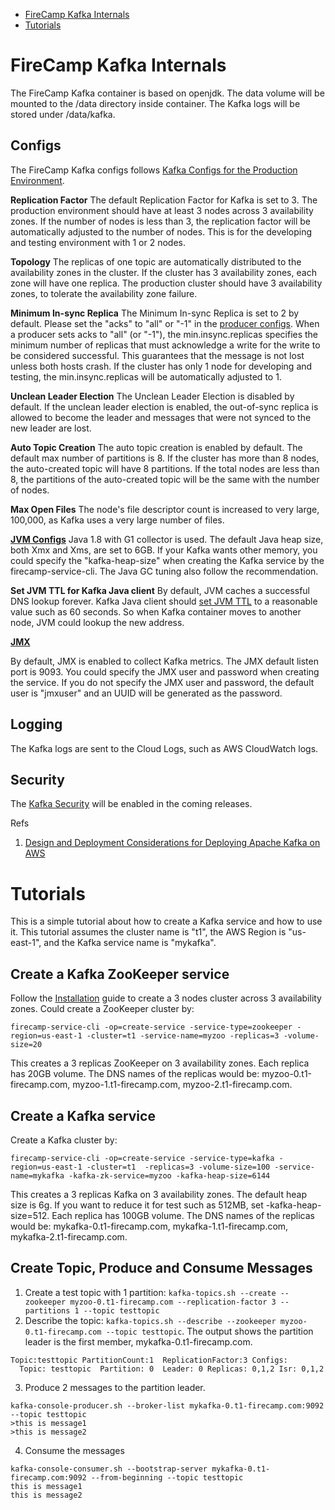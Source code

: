 * [FireCamp Kafka Internals](https://github.com/cloudstax/firecamp/tree/master/catalog/kafka#firecamp-kafka-internals)
* [Tutorials](https://github.com/cloudstax/firecamp/tree/master/catalog/kafka#tutorials)

# FireCamp Kafka Internals

The FireCamp Kafka container is based on openjdk. The data volume will be mounted to the /data directory inside container. The Kafka logs will be stored under /data/kafka.

## Configs

The FireCamp Kafka configs follows [Kafka Configs for the Production Environment](http://docs.confluent.io/current/kafka/deployment.html).

**Replication Factor**
The default Replication Factor for Kafka is set to 3. The production environment should have at least 3 nodes across 3 availability zones. If the number of nodes is less than 3, the replication factor will be automatically adjusted to the number of nodes. This is for the developing and testing environment with 1 or 2 nodes.

**Topology**
The replicas of one topic are automatically distributed to the availability zones in the cluster. If the cluster has 3 availability zones, each zone will have one replica. The production cluster should have 3 availability zones, to tolerate the availability zone failure.

**Minimum In-sync Replica**
The Minimum In-sync Replica is set to 2 by default. Please set the "acks" to "all" or "-1" in the [producer configs](https://kafka.apache.org/documentation/#producerconfigs). When a producer sets acks to "all" (or "-1"), the min.insync.replicas specifies the minimum number of replicas that must acknowledge a write for the write to be considered successful. This guarantees that the message is not lost unless both hosts crash. If the cluster has only 1 node for developing and testing, the min.insync.replicas will be automatically adjusted to 1.

**Unclean Leader Election**
The Unclean Leader Election is disabled by default. If the unclean leader election is enabled, the out-of-sync replica is allowed to become the leader and messages that were not synced to the new leader are lost.

**Auto Topic Creation**
The auto topic creation is enabled by default. The default max number of partitions is 8. If the cluster has more than 8 nodes, the auto-created topic will have 8 partitions. If the total nodes are less than 8, the partitions of the auto-created topic will be the same with the number of nodes.

**Max Open Files**
The node's file descriptor count is increased to very large, 100,000, as Kafka uses a very large number of files.

**[JVM Configs](http://docs.confluent.io/current/kafka/deployment.html#jvm)**
Java 1.8 with G1 collector is used. The default Java heap size, both Xmx and Xms, are set to 6GB. If your Kafka wants other memory, you could specify the "kafka-heap-size" when creating the Kafka service by the firecamp-service-cli. The Java GC tuning also follow the recommendation.

**Set JVM TTL for Kafka Java client**
By default, JVM caches a successful DNS lookup forever. Kafka Java client should [set JVM TTL](http://docs.aws.amazon.com/AWSSdkDocsJava/latest/DeveloperGuide/java-dg-jvm-ttl.html) to a reasonable value such as 60 seconds. So when Kafka container moves to another node, JVM could lookup the new address.

**[JMX](https://docs.datastax.com/en/cassandra/3.0/cassandra/configuration/secureJmxAuthentication.html)**

By default, JMX is enabled to collect Kafka metrics. The JMX default listen port is 9093. You could specify the JMX user and password when creating the service. If you do not specify the JMX user and password, the default user is "jmxuser" and an UUID will be generated as the password.


## Logging

The Kafka logs are sent to the Cloud Logs, such as AWS CloudWatch logs.

## Security

The [Kafka Security](http://docs.confluent.io/current/kafka/security.html) will be enabled in the coming releases.


Refs

1. [Design and Deployment Considerations for Deploying Apache Kafka on AWS](https://www.confluent.io/blog/design-and-deployment-considerations-for-deploying-apache-kafka-on-aws/)


# Tutorials

This is a simple tutorial about how to create a Kafka service and how to use it. This tutorial assumes the cluster name is "t1", the AWS Region is "us-east-1", and the Kafka service name is "mykafka".

## Create a Kafka ZooKeeper service
Follow the [Installation](https://github.com/cloudstax/firecamp/tree/master/docs/installation) guide to create a 3 nodes cluster across 3 availability zones. Could create a ZooKeeper cluster by:
```
firecamp-service-cli -op=create-service -service-type=zookeeper -region=us-east-1 -cluster=t1 -service-name=myzoo -replicas=3 -volume-size=20
```

This creates a 3 replicas ZooKeeper on 3 availability zones. Each replica has 20GB volume. The DNS names of the replicas would be: myzoo-0.t1-firecamp.com, myzoo-1.t1-firecamp.com, myzoo-2.t1-firecamp.com.

## Create a Kafka service
Create a Kafka cluster by:
```
firecamp-service-cli -op=create-service -service-type=kafka -region=us-east-1 -cluster=t1  -replicas=3 -volume-size=100 -service-name=mykafka -kafka-zk-service=myzoo -kafka-heap-size=6144
```

This creates a 3 replicas Kafka on 3 availability zones. The default heap size is 6g. If you want to reduce it for test such as 512MB, set -kafka-heap-size=512. Each replica has 100GB volume. The DNS names of the replicas would be: mykafka-0.t1-firecamp.com, mykafka-1.t1-firecamp.com, mykafka-2.t1-firecamp.com.

## Create Topic, Produce and Consume Messages
1. Create a test topic with 1 partition: `kafka-topics.sh --create --zookeeper myzoo-0.t1-firecamp.com --replication-factor 3 --partitions 1 --topic testtopic`
2. Describe the topic: `kafka-topics.sh --describe --zookeeper myzoo-0.t1-firecamp.com --topic testtopic`.
The output shows the partition leader is the first member, mykafka-0.t1-firecamp.com.
```
Topic:testtopic PartitionCount:1  ReplicationFactor:3 Configs:
  Topic: testtopic  Partition: 0  Leader: 0 Replicas: 0,1,2 Isr: 0,1,2
```
3. Produce 2 messages to the partition leader.
```
kafka-console-producer.sh --broker-list mykafka-0.t1-firecamp.com:9092 --topic testtopic
>this is message1
>this is message2
```
4. Consume the messages
```
kafka-console-consumer.sh --bootstrap-server mykafka-0.t1-firecamp.com:9092 --from-beginning --topic testtopic
this is message1
this is message2
```
